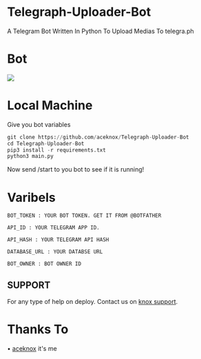 # Telegraph-Uploader-Bot
A Telegram Bot Written In Python To Upload Medias To telegra.ph   

# Bot
<a href="https://telegram.me/mediauploadertelegraphbot"><img src="https://img.shields.io/badge/Telegram%20Bot-blue.svg?logo=telegram"></a>

# Local Machine
Give you bot variables
```py
git clone https://github.com/aceknox/Telegraph-Uploader-Bot
cd Telegraph-Uploader-Bot
pip3 install -r requirements.txt
python3 main.py
```
Now send /start to you bot to see if it is running!


# Varibels

``BOT_TOKEN : YOUR BOT TOKEN. GET IT FROM @BOTFATHER``

``API_ID : YOUR TELEGRAM APP ID.``

``API_HASH : YOUR TELEGRAM API HASH``

``DATABASE_URL : YOUR DATABSE URL ``

``BOT_OWNER : BOT OWNER ID ``

## SUPPORT

For any type of help on deploy. Contact us on [knox support](https://telegram.me/knoxsupport).

# Thanks To

• [aceknox](https://github.com/aceknox) it's me
